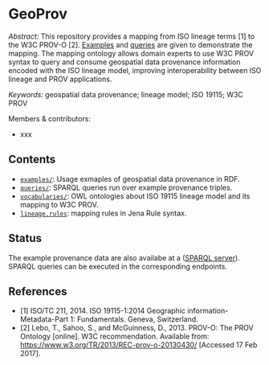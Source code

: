 GeoProv
========
*Abstract:* This repository provides a mapping from ISO lineage terms [1] to the W3C PROV-O [2]. [Examples](examples) and [queries](queries) are given to demonstrate the mapping. The mapping ontology allows domain experts to use W3C PROV syntax to query and consume geospatial data provenance information encoded with the ISO lineage model, improving interoperability between ISO lineage and PROV applications.

*Keywords:* geospatial data provenance; lineage model; ISO 19115; W3C PROV

Members & contributors:
- xxx

Contents
----------------------
- [`examples/`](examples): Usage exmaples of geospatial data provenance in RDF.
- [`queries/`](queries): SPARQL queries run over example provenance triples.
- [`vocabularies/`](vocabularies): OWL ontologies about ISO 19115 lineage model and its mapping to W3C PROV.
- [`lineage.rules`](lineage.rules): mapping rules in Jena Rule syntax.

Status
---------
The example provenance data are also availabe at a ([SPARQL server](http://geos.whu.edu.cn:8099/fuseki/)). SPARQL queries can be executed in the corresponding endpoints.


References
----------
- [1] ISO/TC 211, 2014. ISO 19115-1:2014 Geographic information-Metadata-Part 1: Fundamentals. Geneva, Switzerland.
- [2] Lebo, T., Sahoo, S., and McGuinness, D., 2013. PROV-O: The PROV Ontology [online]. W3C recommendation. Available from: https://www.w3.org/TR/2013/REC-prov-o-20130430/ [Accessed 17 Feb 2017].

